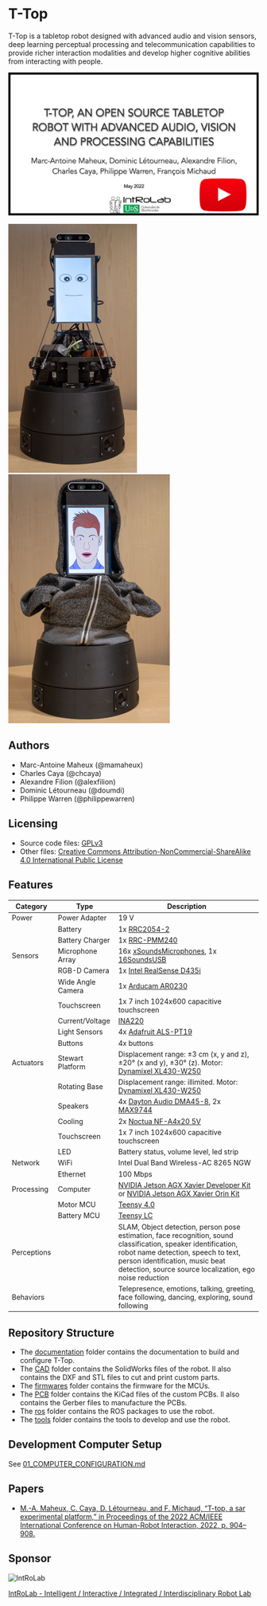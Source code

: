 # T-Top

T-Top is a tabletop robot designed with advanced audio and vision sensors, deep learning perceptual processing and
telecommunication capabilities to provide richer interaction modalities and develop higher cognitive abilities from
interacting with people.

[![T-Top](images/t_top_video.jpg)](https://www.youtube.com/watch?v=q7WNzdIGrfQ)

![T-Top](images/t_top.jpg)
![T-Top Hoody](images/t_top_hoody.jpg)

## Authors

- Marc-Antoine Maheux (@mamaheux)
- Charles Caya (@chcaya)
- Alexandre Filion (@alexfilion)
- Dominic Létourneau (@doumdi)
- Philippe Warren (@philippewarren)

## Licensing

- Source code files: [GPLv3](LICENSE_SOURCE_CODE)
- Other files: [Creative Commons Attribution-NonCommercial-ShareAlike 4.0 International Public License](LICENSE_OTHER)

## Features

| Category         | Type              | Description                                                                                                                                                                                                                                        |
| ---------------- | ----------------- | -------------------------------------------------------------------------------------------------------------------------------------------------------------------------------------------------------------------------------------------------- |
| Power            | Power Adapter     | 19 V                                                                                                                                                                                                                                               |
|                  | Battery           | 1x [RRC2054-2](https://www.rrc-ps.com/en/battery-packs/standard-battery-packs/products/RRC2054-2)                                                                                                                                                  |
|                  | Battery Charger   | 1x [RRC-PMM240](https://www.rrc-ps.com/en/battery-packs/standard-battery-packs/products/RRC-PMM240)                                                                                                                                                |
| Sensors          | Microphone Array  | 16x [xSoundsMicrophones](https://github.com/introlab/xSoundsMicrophones), 1x [16SoundsUSB](https://github.com/introlab/16SoundsUSB)                                                                                                                |
|                  | RGB-D Camera      | 1x [Intel RealSense D435i](https://www.intelrealsense.com/depth-camera-d435i/)                                                                                                                                                                     |
|                  | Wide Angle Camera | 1x [Arducam AR0230](https://www.uctronics.com/arducam-1080p-hd-wide-angle-wdr-usb-camera-module-for-computer-2mp-1-2-7-cmos-ar0230-100-degree-mini-uvc-usb2-0-spy-webcam-board-with-3-3ft-1m-cable-for-windows-linux-mac-os-android.html)          |
|                  | Touchscreen       | 1x 7 inch 1024x600 capacitive touchscreen                                                                                                                                                                                                          |
|                  | Current/Voltage   | [INA220](https://www.ti.com/product/INA220)                                                                                                                                                                                                        |
|                  | Light Sensors     | 4x [Adafruit ALS-PT19 ](https://www.adafruit.com/product/2748)                                                                                                                                                                                     |
|                  | Buttons           | 4x buttons                                                                                                                                                                                                                                         |
| Actuators        | Stewart Platform  | Displacement range: ±3 cm (x, y and z), ±20° (x and y), ±30° (z). Motor: [Dynamixel XL430-W250](https://emanual.robotis.com/docs/en/dxl/x/xl430-w250/)                                                                                             |                                                         |
|                  | Rotating Base     | Displacement range: illimited. Motor: [Dynamixel XL430-W250](https://emanual.robotis.com/docs/en/dxl/x/xl430-w250/)                                                                                                                                |
|                  | Speakers          | 4x [Dayton Audio DMA45-8](https://www.daytonaudio.com/product/1613/dma45-8-1-1-2-dual-magnet-aluminum-cone-full-range-driver-8-ohm), 2x [MAX9744](https://www.adafruit.com/product/1752)                                                           |
|                  | Cooling           | 2x [Noctua NF-A4x20 5V](https://noctua.at/en/products/fan/nf-a4x20-5v)                                                                                                                                                                             |
|                  | Touchscreen       | 1x 7 inch 1024x600 capacitive touchscreen                                                                                                                                                                                                          |
|                  | LED               | Battery status, volume level, led strip                                                                                                                                                                                                            |
| Network          | WiFi              | Intel Dual Band Wireless-AC 8265 NGW                                                                                                                                                                                                               |
|                  | Ethernet          | 100 Mbps                                                                                                                                                                                                                                           |
| Processing       | Computer          | [NVIDIA Jetson AGX Xavier Developer Kit](https://developer.nvidia.com/embedded/jetson-agx-xavier-developer-kit) or [NVIDIA Jetson AGX Xavier Orin Kit](https://developer.nvidia.com/embedded/jetson-agx-orin-developer-kit)                        |
|                  | Motor MCU         | [Teensy 4.0](https://www.pjrc.com/store/teensy40.html)                                                                                                                                                                                             |
|                  | Battery MCU       | [Teensy LC](https://www.pjrc.com/teensy/teensyLC.html)                                                                                                                                                                                             |
| Perceptions      |                   | SLAM, Object detection, person pose estimation, face recognition, sound classification, speaker identification, robot name detection, speech to text, person identification, music beat detection, source source localization, ego noise reduction |
| Behaviors        |                   | Telepresence, emotions, talking, greeting, face following, dancing, exploring, sound following                                                                                                                                                     |

## Repository Structure

- The [documentation](documentation) folder contains the documentation to build and configure T-Top.
- The [CAD](CAD) folder contains the SolidWorks files of the robot. Il also contains the DXF and STL files to cut and
  print custom parts.
- The [firmwares](firmwares) folder contains the firmware for the MCUs.
- The [PCB](PCB) folder contains the KiCad files of the custom PCBs. Il also contains the Gerber files to manufacture
  the PCBs.
- The [ros](ros) folder contains the ROS packages to use the robot.
- The [tools](tools) folder contains the tools to develop and use the robot.

## Development Computer Setup

See [01_COMPUTER_CONFIGURATION.md](documentation/assembly/01_COMPUTER_CONFIGURATION.md#development-computer-ubuntu-2004)

## Papers

- [M.-A. Maheux, C. Caya, D. Létourneau, and F. Michaud, “T-top, a sar experimental platform,” in Proceedings of the 2022 ACM/IEEE International Conference on Human-Robot Interaction, 2022, p. 904–908.](https://dl.acm.org/doi/abs/10.5555/3523760.3523902)

## Sponsor

![IntRoLab](https://introlab.3it.usherbrooke.ca/IntRoLab.png)

[IntRoLab - Intelligent / Interactive / Integrated / Interdisciplinary Robot Lab](https://introlab.3it.usherbrooke.ca)
